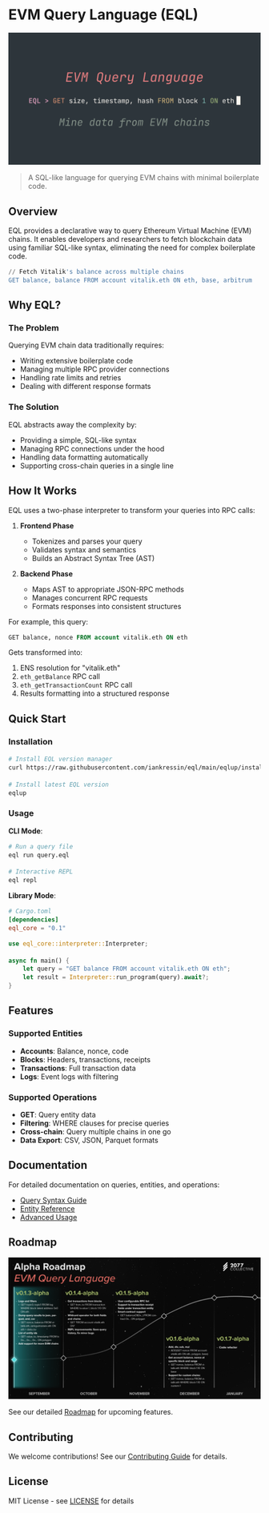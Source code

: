 # EVM Query Language (EQL)
![cover image](./preview.png)

> A SQL-like language for querying EVM chains with minimal boilerplate code.

## Overview

EQL provides a declarative way to query Ethereum Virtual Machine (EVM) chains. It enables developers and researchers to fetch blockchain data using familiar SQL-like syntax, eliminating the need for complex boilerplate code.

```sql
// Fetch Vitalik's balance across multiple chains
GET balance, balance FROM account vitalik.eth ON eth, base, arbitrum
```

## Why EQL?

### The Problem

Querying EVM chain data traditionally requires:
- Writing extensive boilerplate code
- Managing multiple RPC provider connections
- Handling rate limits and retries
- Dealing with different response formats

### The Solution

EQL abstracts away the complexity by:
- Providing a simple, SQL-like syntax
- Managing RPC connections under the hood
- Handling data formatting automatically
- Supporting cross-chain queries in a single line

## How It Works

EQL uses a two-phase interpreter to transform your queries into RPC calls:

1. **Frontend Phase**
   - Tokenizes and parses your query
   - Validates syntax and semantics
   - Builds an Abstract Syntax Tree (AST)

2. **Backend Phase**
   - Maps AST to appropriate JSON-RPC methods
   - Manages concurrent RPC requests
   - Formats responses into consistent structures

For example, this query:
```sql
GET balance, nonce FROM account vitalik.eth ON eth
```

Gets transformed into:
1. ENS resolution for "vitalik.eth"
2. `eth_getBalance` RPC call
3. `eth_getTransactionCount` RPC call
4. Results formatting into a structured response

## Quick Start

### Installation

```bash
# Install EQL version manager
curl https://raw.githubusercontent.com/iankressin/eql/main/eqlup/install.sh | sh

# Install latest EQL version
eqlup
```

### Usage

**CLI Mode**:
```bash
# Run a query file
eql run query.eql

# Interactive REPL
eql repl
```

**Library Mode**:
```toml
# Cargo.toml
[dependencies]
eql_core = "0.1"
```

```rust
use eql_core::interpreter::Interpreter;

async fn main() {
    let query = "GET balance FROM account vitalik.eth ON eth";
    let result = Interpreter::run_program(query).await?;
}
```

## Features

### Supported Entities
- **Accounts**: Balance, nonce, code
- **Blocks**: Headers, transactions, receipts
- **Transactions**: Full transaction data
- **Logs**: Event logs with filtering

### Supported Operations
- **GET**: Query entity data
- **Filtering**: WHERE clauses for precise queries
- **Cross-chain**: Query multiple chains in one go
- **Data Export**: CSV, JSON, Parquet formats

## Documentation

For detailed documentation on queries, entities, and operations:
- [Query Syntax Guide](./docs/queries.md)
- [Entity Reference](./docs/entities.md)
- [Advanced Usage](./docs/advanced.md)

## Roadmap

![roadmap image](./roadmap.png)

See our detailed [Roadmap](./ROADMAP.md) for upcoming features.

## Contributing

We welcome contributions! See our [Contributing Guide](./CONTRIBUTING.md) for details.

## License

MIT License - see [LICENSE](./LICENSE) for details
